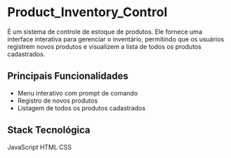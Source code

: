 # Product_Inventory_Control

É um sistema de controle de estoque de produtos.
Ele fornece uma interface interativa para gerenciar o inventário, permitindo que os usuários registrem novos produtos e visualizem a lista de todos os produtos cadastrados.


## Principais Funcionalidades

- Menu interativo com prompt de comando
- Registro de novos produtos
- Listagem de todos os produtos cadastrados


## Stack Tecnológica

JavaScript
HTML
CSS
